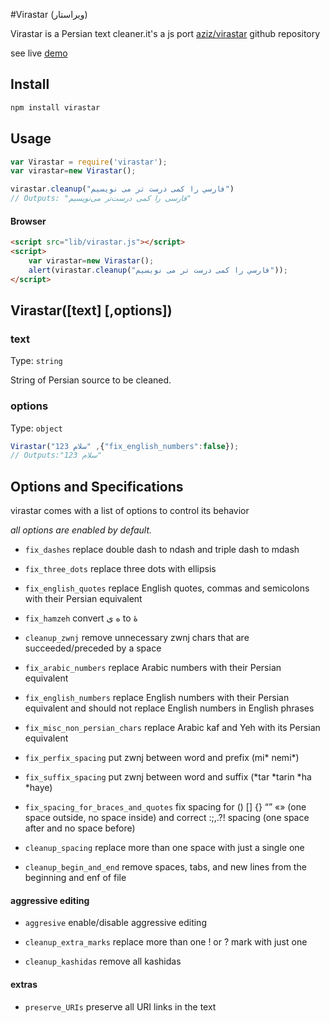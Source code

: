
#Virastar (ویراستار)

Virastar is a Persian text cleaner.it's a js port [aziz/virastar](https://github.com/aziz/virastar) github repository 

see live [demo](http://juvee.github.io/virastar/)


## Install

``` bash
npm install virastar
```

## Usage

```js
var Virastar = require('virastar');
var virastar=new Virastar();

virastar.cleanup("فارسي را كمی درست تر می نويسيم")
// Outputs: "فارسی را کمی درست‌تر می‌نویسیم"
```
#### Browser

```html
<script src="lib/virastar.js"></script>
<script>
	var virastar=new Virastar();
	alert(virastar.cleanup("فارسي را كمی درست تر می نويسيم"));
</script>
```


## Virastar([text] [,options])

### text

Type: `string`

String of Persian source to be cleaned.

### options

Type: `object`


```js
Virastar("سلام 123" ,{"fix_english_numbers":false});
// Outputs:"سلام 123"
```

## Options and Specifications
virastar comes with a list of options to control its behavior

_all options are enabled by default._

* `fix_dashes`
replace double dash to ndash and triple dash to mdash

* `fix_three_dots`
replace three dots with ellipsis

* `fix_english_quotes`
replace English quotes, commas and semicolons with their Persian equivalent

* `fix_hamzeh`
convert ه ی to هٔ

* `cleanup_zwnj`
remove unnecessary zwnj chars that are succeeded/preceded by a space

* `fix_arabic_numbers`
replace Arabic numbers with their Persian equivalent

* `fix_english_numbers`
replace English numbers with their Persian equivalent
and should not replace English numbers in English phrases

* `fix_misc_non_persian_chars`
replace Arabic kaf and Yeh with its Persian equivalent

* `fix_perfix_spacing`
put zwnj between word and prefix (mi* nemi*)
* `fix_suffix_spacing`
put zwnj between word and suffix (*tar *tarin *ha *haye)

* `fix_spacing_for_braces_and_quotes`
fix spacing for () [] {}  “” «» (one space outside, no space inside)
and correct :;,.?! spacing (one space after and no space before)

* `cleanup_spacing`
replace more than one space with just a single one

* `cleanup_begin_and_end`
remove spaces, tabs, and new lines from the beginning and enf of file


#### aggressive editing
* `aggresive`
enable/disable aggressive editing

* `cleanup_extra_marks`
replace more than one ! or ? mark with just one

* `cleanup_kashidas`
remove all kashidas

#### extras

* `preserve_URIs`
preserve all URI links in the text





